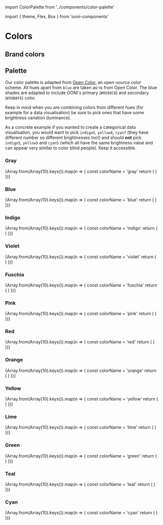 import ColorPalette from '../components/color-palette'

import { theme, Flex, Box } from 'ooni-components'

# Colors

## Brand colors

<div>
  <Flex wrap>
  <Box w={1/2}>
  <ColorPalette
    color={theme.colors.blue5}
    name="OONI Blue (blue5)"
  />
  </Box>
  <Box w={1/2}>
  <ColorPalette
    color={theme.colors.blue3}
    name="Light Blue (blue3)"
  />
  </Box>
  </Flex>
</div>

## Palette

Our color palette is adapted from [Open Color](https://yeun.github.io/open-color/), an open-source color scheme. All hues apart from `blue` are taken as-is from Open Color. The blue shades are adapted to include OONI's primary (`#0588CB`) and secondary (`#5DB8FE`) color.

Keep in mind when you are combining colors from different hues (for example for a data visualisation) be sure to pick ones that have some brightness variation (luminance).

As a concrete example if you wanted to create a categorical data visualisation,
you would want to pick `indigo5`, `yellow6`, `cyan7` (they have different number
so different brightnesses too!) and should **not** pick `indigo5`, `yellow5`
and `cyan5` (which all have the same brightness value and can appear very
similar to color blind people). Keep it accessible.


### Gray

<Flex wrap>
{Array.from(Array(10).keys()).map(n => {
  const colorName = 'gray'
  return (
    <Box w={1/2}>
    <ColorPalette
      color={theme.colors[`${colorName}${n}`]}
      name={`${colorName} ${n}`}
    />
    </Box>
  )
})}
</Flex>

### Blue

<Flex wrap>
  {Array.from(Array(10).keys()).map(n => {
    const colorName = 'blue'
    return (
      <Box w={1/2}>
      <ColorPalette
        color={theme.colors[`${colorName}${n}`]}
        name={`${colorName} ${n}`}
      />
      </Box>
    )
  })}
</Flex>


### Indigo

  <Flex wrap>
  {Array.from(Array(10).keys()).map(n => {
    const colorName = 'indigo'
    return (
      <Box w={1/2}>
      <ColorPalette
        color={theme.colors[`${colorName}${n}`]}
        name={`${colorName} ${n}`}
      />
      </Box>
    )
  })}
  </Flex>

### Violet

  <Flex wrap>
  {Array.from(Array(10).keys()).map(n => {
    const colorName = 'violet'
    return (
      <Box w={1/2}>
      <ColorPalette
        color={theme.colors[`${colorName}${n}`]}
        name={`${colorName} ${n}`}
      />
      </Box>
    )
  })}
  </Flex>

### Fuschia

  <Flex wrap>
  {Array.from(Array(10).keys()).map(n => {
    const colorName = 'fuschia'
    return (
      <Box w={1/2}>
      <ColorPalette
        color={theme.colors[`${colorName}${n}`]}
        name={`${colorName} ${n}`}
      />
      </Box>
    )
  })}
  </Flex>

### Pink

  <Flex wrap>
  {Array.from(Array(10).keys()).map(n => {
    const colorName = 'pink'
    return (
      <Box w={1/2}>
      <ColorPalette
        color={theme.colors[`${colorName}${n}`]}
        name={`${colorName} ${n}`}
      />
      </Box>
    )
  })}
  </Flex>

### Red

  <Flex wrap>
  {Array.from(Array(10).keys()).map(n => {
    const colorName = 'red'
    return (
      <Box w={1/2}>
      <ColorPalette
        color={theme.colors[`${colorName}${n}`]}
        name={`${colorName} ${n}`}
      />
      </Box>
    )
  })}
  </Flex>

### Orange

  <Flex wrap>
  {Array.from(Array(10).keys()).map(n => {
    const colorName = 'orange'
    return (
      <Box w={1/2}>
      <ColorPalette
        color={theme.colors[`${colorName}${n}`]}
        name={`${colorName} ${n}`}
      />
      </Box>
    )
  })}
  </Flex>

### Yellow

  <Flex wrap>
  {Array.from(Array(10).keys()).map(n => {
    const colorName = 'yellow'
    return (
      <Box w={1/2}>
      <ColorPalette
        color={theme.colors[`${colorName}${n}`]}
        name={`${colorName} ${n}`}
      />
      </Box>
    )
  })}
  </Flex>

### Lime

  <Flex wrap>
  {Array.from(Array(10).keys()).map(n => {
    const colorName = 'lime'
    return (
      <Box w={1/2}>
      <ColorPalette
        color={theme.colors[`${colorName}${n}`]}
        name={`${colorName} ${n}`}
      />
      </Box>
    )
  })}
  </Flex>

### Green

  <Flex wrap>
  {Array.from(Array(10).keys()).map(n => {
    const colorName = 'green'
    return (
      <Box w={1/2}>
      <ColorPalette
        color={theme.colors[`${colorName}${n}`]}
        name={`${colorName} ${n}`}
      />
      </Box>
    )
  })}
  </Flex>

### Teal

  <Flex wrap>
  {Array.from(Array(10).keys()).map(n => {
    const colorName = 'teal'
    return (
      <Box w={1/2}>
      <ColorPalette
        color={theme.colors[`${colorName}${n}`]}
        name={`${colorName} ${n}`}
      />
      </Box>
    )
  })}
  </Flex>

### Cyan

  <Flex wrap>
  {Array.from(Array(10).keys()).map(n => {
    const colorName = 'cyan'
    return (
      <Box w={1/2}>
      <ColorPalette
        color={theme.colors[`${colorName}${n}`]}
        name={`${colorName} ${n}`}
      />
      </Box>
    )
  })}
  </Flex>
